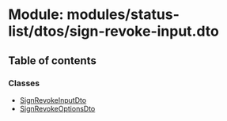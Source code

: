 # Module: modules/status-list/dtos/sign-revoke-input.dto

## Table of contents

### Classes

- [SignRevokeInputDto](../classes/modules_status_list_dtos_sign_revoke_input_dto.SignRevokeInputDto.md)
- [SignRevokeOptionsDto](../classes/modules_status_list_dtos_sign_revoke_input_dto.SignRevokeOptionsDto.md)
